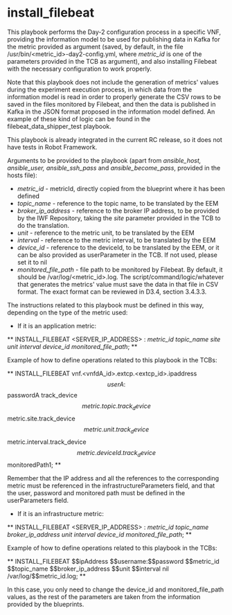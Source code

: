 # install_filebeat

This playbook performs the Day-2 configuration process in a specific VNF, providing the information model to be used for publishing data in Kafka for the metric provided as argument (saved, by default, in the file /usr/bin/<metric_id>-day2-config.yml, where *metric_id* is one of the parameters provided in the TCB as argument), and also installing Filebeat with the necessary configuration to work properly. 

Note that this playbook does not include the generation of metrics' values during the experiment execution process, in which data from the information model is read in order to properly generate the CSV rows to be saved in the files monitored by Filebeat, and then the data is published in Kafka in the JSON format proposed in the information model defined. An example of these kind of logic can be found in the filebeat_data_shipper_test playbook.

This playbook is already integrated in the current RC release, so it does not have tests in Robot Framework.

Arguments to be provided to the playbook (apart from *ansible_host, ansible_user, ansible_ssh_pass* and *ansible_become_pass*, provided in the hosts file):

* *metric_id* - metricId, directly copied from the blueprint where it has been defined
* *topic_name* - reference to the topic name, to be translated by the EEM
* *broker_ip_address* - reference to the broker IP address, to be provided by the IWF Repository, taking the *site* parameter provided in the TCB to do the translation.
* *unit* - reference to the metric unit, to be translated by the EEM
* *interval* - reference to the metric interval, to be translated by the EEM
* *device_id* - reference to the deviceId, to be translated by the EEM, or it can be also provided as userParameter in the TCB. If not used, please set it to nil
* *monitored_file_path* - file path to be monitored by Filebeat. By default, it should be /var/log/<metric_id>.log. The script/command/logic/whatever that generates the metrics' value must save the data in that file in CSV format. The exact format can be reviewed in D3.4, section 3.4.3.3.

The instructions related to this playbook must be defined in this way, depending on the type of the metric used:

* If it is an application metric:

** INSTALL_FILEBEAT <SERVER_IP_ADDRESS> <USERNAME>:<PASSWORD> *metric_id topic_name site unit interval device_id monitored_file_path*; **

Example of how to define operations related to this playbook in the TCBs:

** INSTALL_FILEBEAT vnf.<vnfdA_id>.extcp.<extcp_id>.ipaddress $$userA:$$passwordA track_device $$metric.topic.track_device $$metric.site.track_device $$metric.unit.track_device $$metric.interval.track_device $$metric.deviceId.track_device $$monitoredPath1; **

Remember that the IP address and all the references to the corresponding metric must be referenced in the infrastructureParameters field, and that the user, password and monitored path must be defined in the userParameters field.

* If it is an infrastructure metric:

** INSTALL_FILEBEAT <SERVER_IP_ADDRESS> <USERNAME>:<PASSWORD> *metric_id topic_name broker_ip_address unit interval device_id monitored_file_path*; **

Example of how to define operations related to this playbook in the TCBs:

** INSTALL_FILEBEAT \$\$ipAddress \$\$username:\$\$password \$\$metric_id \$\$topic_name \$\$broker_ip_address \$\$unit \$\$interval nil /var/log/\$\$metric_id.log; **

In this case, you only need to change the device_id and monitored_file_path values, as the rest of the parameters are taken from the information provided by the blueprints.
